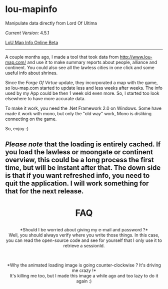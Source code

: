 # lou-mapinfo
Manipulate data directly from Lord Of Ultima 

*Current Version:* 4.5.1 

[LoU Map Info Online Beta](http://www.loumapinfo.com)


----
A couple months ago, I made a tool that took data from http://www.lou-map.com/ and use it to make summary reports about people, alliance and continent. You could also see all the lawless cities in one click and some useful info about shrines. 

Since the *Forge Of Virtue* update, they incorporated a map with the game, so lou-map.com started to update less and less weeks after weeks. The info used by my App could be then 1 week old even more. So, I started too look elsewhere to have more accurate data.

To make it work, you need the .Net Framework 2.0 on Windows. Some have made it work with mono, but only the "old way" work, Mono is disliking connecting on the game.

So, enjoy :)

*Please note* that the loading is entirely cached. If you load the lawless or moongate or continent overview, this could be a long process the first time, but will be instant after that. The down side is that if you want refreshed info, you need to quit the application. I will work something for that for the next release.
----

# <p align=center>FAQ</p>

<p align=center>*Should I be worried about giving my e-mail and password ?*<br />
Well, you should always verify where you write those things. In this case, you can read the open-source code and see for yourself that I only use it to retrieve a sessionId.</p>

<br />
<p align=center>*Why the animated loading image is going counter-clockwise ? It's driving me crazy !*<br />
It's killing me too, but I made this image a while ago and too lazy to do it again :)</p>
